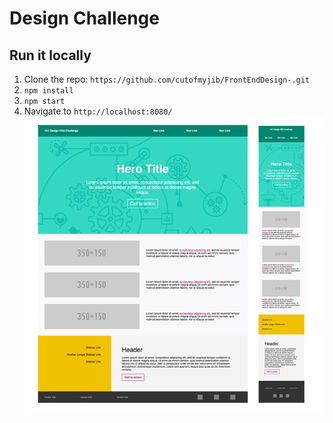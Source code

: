 # Design Challenge

## Run it locally
1. Clone the repo: `https://github.com/cutofmyjib/FrontEndDesign-.git`
2. `npm install`
3. `npm start`
4. Navigate to `http://localhost:8080/`
![](screenshot.jpg)